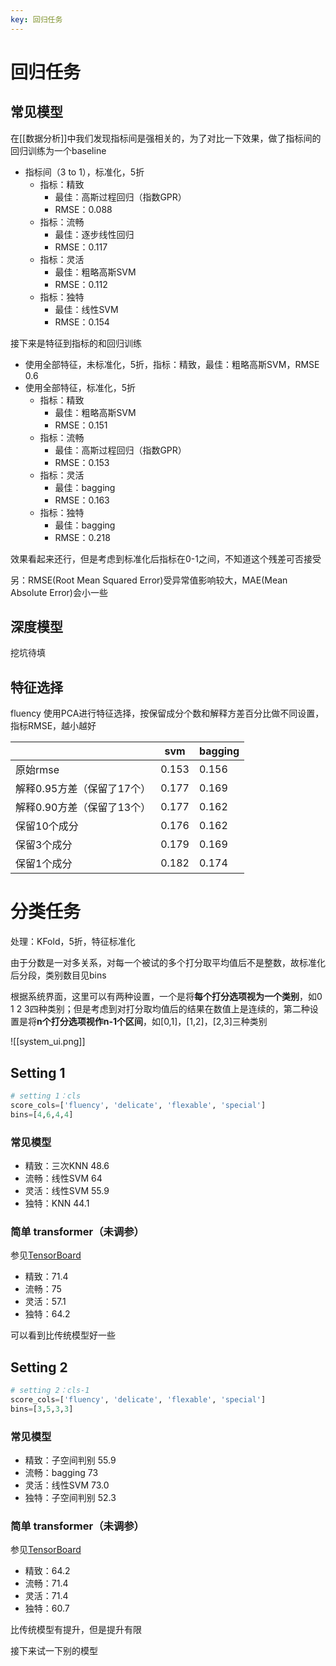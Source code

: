 ```yaml
---
key: 回归任务
---
```


# 回归任务

## 常见模型

在[[数据分析]]中我们发现指标间是强相关的，为了对比一下效果，做了指标间的回归训练为一个baseline

- 指标间（3 to 1），标准化，5折
	- 指标：精致
		- 最佳：高斯过程回归（指数GPR）
		- RMSE：0.088
	-  指标：流畅
		- 最佳：逐步线性回归
		- RMSE：0.117
	- 指标：灵活
		- 最佳：粗略高斯SVM
		- RMSE：0.112
	- 指标：独特
		- 最佳：线性SVM
		- RMSE：0.154

接下来是特征到指标的和回归训练

- 使用全部特征，未标准化，5折，指标：精致，最佳：粗略高斯SVM，RMSE 0.6
- 使用全部特征，标准化，5折
	- 指标：精致
		- 最佳：粗略高斯SVM
		- RMSE：0.151
	- 指标：流畅
		- 最佳：高斯过程回归（指数GPR）
		- RMSE：0.153
	- 指标：灵活
		- 最佳：bagging
		- RMSE：0.163
	- 指标：独特
		- 最佳：bagging
		- RMSE：0.218

效果看起来还行，但是考虑到标准化后指标在0-1之间，不知道这个残差可否接受

另：RMSE(Root Mean Squared Error)受异常值影响较大，MAE(Mean Absolute Error)会小一些

## 深度模型

挖坑待填

## 特征选择

fluency 使用PCA进行特征选择，按保留成分个数和解释方差百分比做不同设置，指标RMSE，越小越好

|                            | svm   | bagging |
|----------------------------|-------|---------|
| 原始rmse                   | 0.153 | 0.156   |
| 解释0.95方差（保留了17个） | 0.177 | 0.169   |
| 解释0.90方差（保留了13个） | 0.177 | 0.162   |
| 保留10个成分               | 0.176 | 0.162   |
| 保留3个成分                | 0.179 | 0.169   |
| 保留1个成分                | 0.182 | 0.174   |

# 分类任务

处理：KFold，5折，特征标准化

由于分数是一对多关系，对每一个被试的多个打分取平均值后不是整数，故标准化后分段，类别数目见bins

根据系统界面，这里可以有两种设置，一个是将**每个打分选项视为一个类别**，如0 1 2 3四种类别；但是考虑到对打分取均值后的结果在数值上是连续的，第二种设置是将**n个打分选项视作n-1个区间**，如[0,1]，[1,2]，[2,3]三种类别

![[system_ui.png]]

## Setting 1

```python
# setting 1：cls
score_cols=['fluency', 'delicate', 'flexable', 'special']  
bins=[4,6,4,4]
```

### 常见模型

- 精致：三次KNN 48.6
- 流畅：线性SVM 64
- 灵活：线性SVM 55.9
- 独特：KNN 44.1

### 简单 transformer（未调参）

参见[TensorBoard](http://gsq7474741.tpddns.cn:6006)

- 精致：71.4
- 流畅：75
- 灵活：57.1
- 独特：64.2

可以看到比传统模型好一些

## Setting 2

```python
# setting 2：cls-1
score_cols=['fluency', 'delicate', 'flexable', 'special']
bins=[3,5,3,3]
```

### 常见模型

- 精致：子空间判别 55.9
- 流畅：bagging 73
- 灵活：线性SVM 73.0
- 独特：子空间判别 52.3

### 简单 transformer（未调参）

参见[TensorBoard](http://gsq7474741.tpddns.cn:6006)

- 精致：64.2
- 流畅：71.4
- 灵活：71.4
- 独特：60.7

比传统模型有提升，但是提升有限

接下来试一下别的模型
